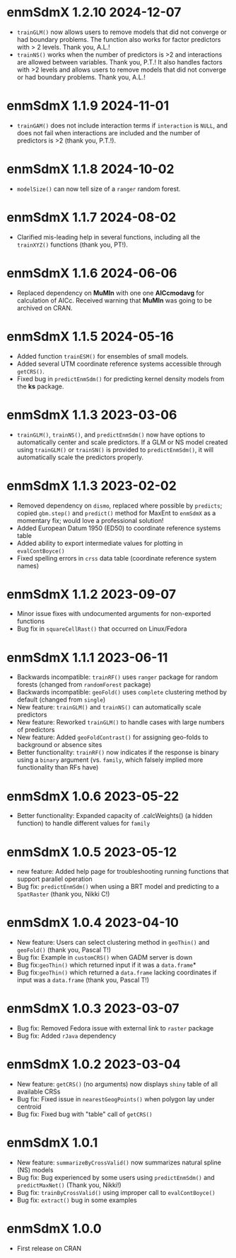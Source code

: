 # enmSdmX 1.2.10 2024-12-07
- `trainGLM()` now allows users to remove models that did not converge or had boundary problems. The function also works for factor predictors with > 2 levels. Thank you, A.L.!  
- `trainNS()` works when the number of predictors is >2 and interactions are allowed between variables. Thank you, P.T.! It also handles factors with >2 levels and allows users to remove models that did not converge or had boundary problems. Thank you, A.L.!

# enmSdmX 1.1.9 2024-11-01
- `trainGAM()` does not include interaction terms if `interaction` is `NULL`, and does not fail when interactions are included and the number of predictors is >2 (thank you, P.T.!).  

# enmSdmX 1.1.8 2024-10-02
- `modelSize()` can now tell size of a `ranger` random forest.

# enmSdmX 1.1.7 2024-08-02
- Clarified mis-leading help in several functions, including all the `trainXYZ()` functions (thank you, PT!).

# enmSdmX 1.1.6 2024-06-06
- Replaced dependency on **MuMIn** with one one **AICcmodavg** for calculation of AICc. Received warning that **MuMIn** was going to be archived on CRAN.

# enmSdmX 1.1.5 2024-05-16
- Added function `trainESM()` for ensembles of small models.
- Added several UTM coordinate reference systems accessible through `getCRS()`.
- Fixed bug in `predictEnmSdm()` for predicting kernel density models from the **ks** package.

# enmSdmX 1.1.3 2023-03-06
- `trainGLM()`,  `trainNS()`, and `predictEnmSdm()` now have options to automatically center and scale predictors. If a GLM or NS model created using `trainGLM()` or `trainSN()` is provided to `predictEnmSdm()`, it will automatically scale the predictors properly.

# enmSdmX 1.1.3 2023-02-02
- Removed dependency on `dismo`, replaced where possible by `predicts`; copied `gbm.step()` and `predict()` method for MaxEnt to `enmSdmX` as a momentary fix; would love a professional solution!
- Added European Datum 1950 (ED50) to coordinate reference systems table
- Added ability to export intermediate values for plotting in `evalContBoyce()`
- Fixed spelling errors in `crss` data table (coordinate reference system names)

# enmSdmX 1.1.2 2023-09-07
- Minor issue fixes with undocumented arguments for non-exported functions
- Bug fix in `squareCellRast()` that occurred on Linux/Fedora

# enmSdmX 1.1.1 2023-06-11
- Backwards incompatible: `trainRF()` uses `ranger` package for random forests (changed from `randomForest` package)
- Backwards incompatible: `geoFold()` uses `complete` clustering method by default (changed from `single`)
- New feature: `trainGLM()` and `trainNS()` can automatically scale predictors
- New feature: Reworked `trainGLM()` to handle cases with large numbers of predictors
- New feature: Added `geoFoldContrast()` for assigning geo-folds to background or absence sites
- Better functionality: `trainRF()` now indicates if the response is binary using a `binary` argument (vs. `family`, which falsely implied more functionality than RFs have)

# enmSdmX 1.0.6 2023-05-22
- Better functionality: Expanded capacity of .calcWeights() (a hidden function) to handle different values for `family`

# enmSdmX 1.0.5 2023-05-12
- new feature: Added help page for troubleshooting running functions that support parallel operation
- Bug fix: `predictEnmSdm()` when using a BRT model and predicting to a `SpatRaster` (thank you, Nikki C!)

# enmSdmX 1.0.4 2023-04-10
- New feature: Users can select clustering method in `geoThin()` and `geoFold()` (thank you, Pascal T!)
- Bug fix: Example in `customCRS()` when GADM server is down
- Bug fix:`geoThin()` which returned input if it was a `data.frame`*
- Bug fix:`geoThin()` which returned a `data.frame` lacking coordinates if input was a `data.frame` (thank you, Pascal T!)

# enmSdmX 1.0.3 2023-03-07
- Bug fix: Removed Fedora issue with external link to `raster` package
- Bug fix: Added `rJava` dependency

# enmSdmX 1.0.2 2023-03-04
- New feature: `getCRS()` (no arguments) now displays `shiny` table of all available CRSs
- Bug fix: Fixed issue in `nearestGeogPoints()` when polygon lay under centroid
- Bug fix: Fixed bug with "table" call of `getCRS()`

# enmSdmX 1.0.1
- New feature: `summarizeByCrossValid()` now summarizes natural spline (NS) models
- Bug fix: Bug experienced by some users using `predictEnmSdm()` and `predictMaxNet()` (Thank you, Nikki!)
- Bug fix: `trainByCrossValid()` using improper call to `evalContBoyce()`
- Bug fix: `extract()` bug in some examples

# enmSdmX 1.0.0
- First release on CRAN

